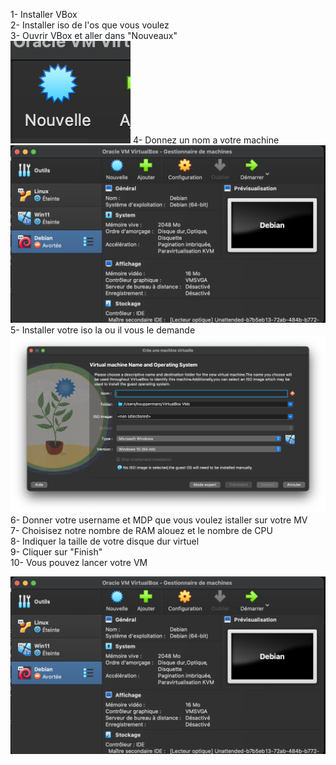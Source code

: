 1- Installer VBox <br>
2- Installer iso de l'os que vous voulez<br>
3- Ouvrir VBox et aller dans "Nouveaux"<br>
<img src="./Fichier2.png" alt="2" />
4- Donnez un nom a votre machine<br>
<img src="./Fichier1.png" alt="1" />
5- Installer votre iso la ou il vous le demande <br>
<img src="./Fichier3.png" alt="3" />
6- Donner votre username et MDP que vous voulez istaller sur votre MV<br>
7- Choisisez notre nombre de RAM alouez et le nombre de CPU<br>
8- Indiquer la taille de votre disque dur virtuel<br>
9- Cliquer sur "Finish" <br>
10- Vous pouvez lancer votre VM

<img src="./Fichier1.png" alt="1" />


